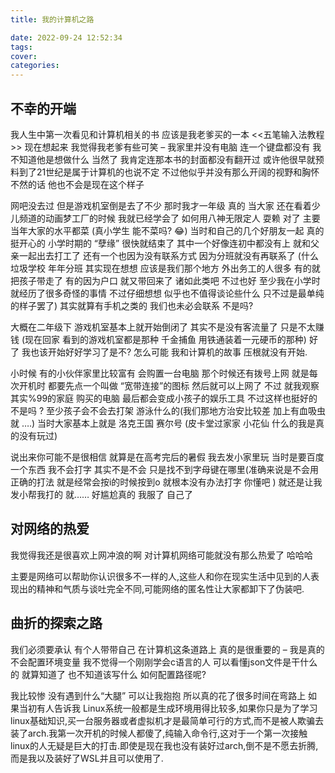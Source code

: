 ```yaml
---
title: 我的计算机之路

date: 2022-09-24 12:52:34
tags:
cover: 
categories:
---
```




## 不幸的开端

我人生中第一次看见和计算机相关的书 应该是我老爹买的一本 <<五笔输入法教程>> 现在想起来 我觉得我老爹有些可笑 – 我家里并没有电脑 连一个键盘都没有 我不知道他是想做什么 当然了 我肯定连那本书的封面都没有翻开过 或许他很早就预料到了21世纪是属于计算机的也说不定 不过他似乎并没有那么开阔的视野和胸怀 不然的话 他也不会是现在这个样子

网吧没去过 但是游戏机室倒是去了不少 那时我才一年级 真的 当大家 还在看着少儿频道的动画梦工厂的时候 我就已经学会了 如何用八神无限定人 耍赖 对了 主要当年大家的水平都菜 (真小学生 能不菜吗? 😂)  当时和自己的几个好朋友一起 真的挺开心的 小学时期的 “孽缘” 很快就结束了 其中一个好像连初中都没有上 就和父亲一起出去打工了 还有一个也因为没有联系方式 因为分班就没有再联系了 (什么 垃圾学校 年年分班 其实现在想想 应该是我们那个地方 外出务工的人很多 有的就把孩子带走了 有的因为户口 就又带回来了 诸如此类吧 不过也好 至少我在小学时 就经历了很多奇怪的事情 不过仔细想想 似乎也不值得谈论些什么 只不过是最单纯的样子罢了) 其实就算有手机之类的 我们也未必会联系 不是吗?

大概在二年级下 游戏机室基本上就开始倒闭了 其实不是没有客流量了 只是不太赚钱 (现在回家 看到的游戏机室都是那种 千金捕鱼 用铁通装着一元硬币的那种) 好了 我也该开始好好学习了是不? 怎么可能 我和计算机的故事 压根就没有开始.

小时候 有的小伙伴家里比较富有 会购置一台电脑 那个时候还有拨号上网 就是每次开机时 都要先点一个叫做 “宽带连接”的图标 然后就可以上网了 不过 就我观察 其实%99的家庭 购买的电脑 最后都会变成小孩子的娱乐工具 不过这样也挺好的 不是吗 ? 至少孩子会不会去打架 游泳什么的(我们那地方治安比较差 加上有血吸虫 就 ….) 当时大家基本上就是 洛克王国 赛尔号 (皮卡堂过家家 小花仙 什么的我是真的没有玩过)

说出来你可能不是很相信 就算是在高考完后的暑假 我去发小家里玩 当时是要百度一个东西 我不会打字 其实不是不会 只是找不到字母键在哪里(准确来说是不会用正确的打法 就是经常会按i的时候按到o 就根本没有办法打字 你懂吧 ) 就还是让我发小帮我打的 就…… 好尴尬真的 我服了 自己了

## 对网络的热爱

我觉得我还是很喜欢上网冲浪的啊 对计算机网络可能就没有那么热爱了 哈哈哈 

主要是网络可以帮助你认识很多不一样的人,这些人和你在现实生活中见到的人表现出的精神和气质与谈吐完全不同,可能网络的匿名性让大家都卸下了伪装吧.







## 曲折的探索之路

我们必须要承认 有个人带带自己 在计算机这条道路上 真的是很重要的 – 我是真的不会配置环境变量 我不觉得一个刚刚学会c语言的人 可以看懂json文件是干什么的 就算知道了 也不知道该写什么 如何配置路径呢? 

我比较惨 没有遇到什么“大腿” 可以让我抱抱 所以真的花了很多时间在弯路上 如果当初有人告诉我 Linux系统一般都是生成环境用得比较多,如果你只是为了学习linux基础知识,买一台服务器或者虚拟机才是最简单可行的方式,而不是被人欺骗去装了arch.我第一次开机的时候人都傻了,纯输入命令行,这对于一个第一次接触linux的人无疑是巨大的打击.即使是现在我也没有装好过arch,倒不是不愿去折腾,而是我以及装好了WSL并且可以使用了.
